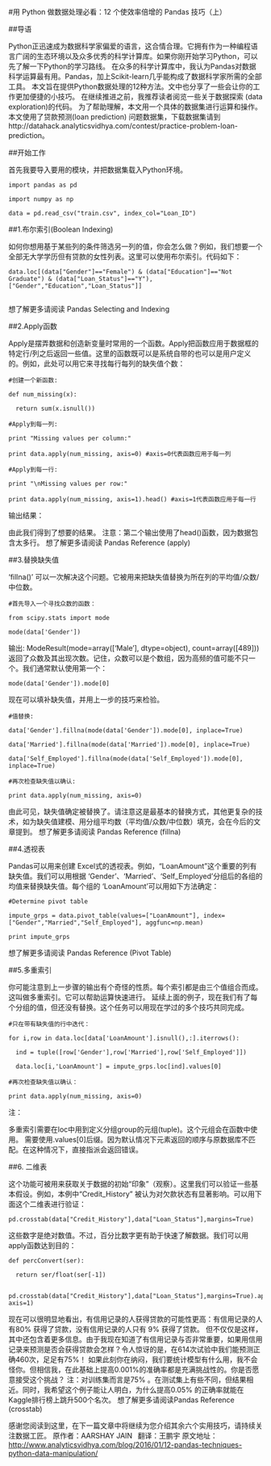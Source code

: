 #用 Python 做数据处理必看：12 个使效率倍增的 Pandas 技巧（上）

##导语

Python正迅速成为数据科学家偏爱的语言，这合情合理。它拥有作为一种编程语言广阔的生态环境以及众多优秀的科学计算库。如果你刚开始学习Python，可以先了解一下Python的学习路线。
在众多的科学计算库中，我认为Pandas对数据科学运算最有用。Pandas，加上Scikit-learn几乎能构成了数据科学家所需的全部工具。 本文旨在提供Python数据处理的12种方法。文中也分享了一些会让你的工作更加便捷的小技巧。
在继续推进之前，我推荐读者阅览一些关于数据探索 (data exploration)的代码。
为了帮助理解，本文用一个具体的数据集进行运算和操作。本文使用了贷款预测(loan prediction) 问题数据集，下载数据集请到http://datahack.analyticsvidhya.com/contest/practice-problem-loan-prediction。

##开始工作

首先我要导入要用的模块，并把数据集载入Python环境。

```
import pandas as pd

import numpy as np

data = pd.read_csv("train.csv", index_col="Loan_ID")
```

##1.布尔索引(Boolean Indexing)

如何你想用基于某些列的条件筛选另一列的值，你会怎么做？例如，我们想要一个全部无大学学历但有贷款的女性列表。这里可以使用布尔索引。代码如下：

```
data.loc[(data["Gender"]=="Female") & (data["Education"]=="Not Graduate") & (data["Loan_Status"]=="Y"), ["Gender","Education","Loan_Status"]]
​
```

想了解更多请阅读 Pandas Selecting and Indexing

##2.Apply函数

Apply是摆弄数据和创造新变量时常用的一个函数。Apply把函数应用于数据框的特定行/列之后返回一些值。这里的函数既可以是系统自带的也可以是用户定义的。例如，此处可以用它来寻找每行每列的缺失值个数：

```
#创建一个新函数:

def num_missing(x):

  return sum(x.isnull())

#Apply到每一列:

print "Missing values per column:"

print data.apply(num_missing, axis=0) #axis=0代表函数应用于每一列

#Apply到每一行:

print "\nMissing values per row:"

print data.apply(num_missing, axis=1).head() #axis=1代表函数应用于每一行
```

输出结果：

由此我们得到了想要的结果。
注意：第二个输出使用了head()函数，因为数据包含太多行。
想了解更多请阅读 Pandas Reference (apply)

##3.替换缺失值

‘fillna()’ 可以一次解决这个问题。它被用来把缺失值替换为所在列的平均值/众数/中位数。

```
#首先导入一个寻找众数的函数：

from scipy.stats import mode

mode(data['Gender'])
```

输出: ModeResult(mode=array([‘Male’], dtype=object), count=array([489]))
返回了众数及其出现次数。记住，众数可以是个数组，因为高频的值可能不只一个。我们通常默认使用第一个：

```
mode(data['Gender']).mode[0]
```

现在可以填补缺失值，并用上一步的技巧来检验。

```
#值替换:

data['Gender'].fillna(mode(data['Gender']).mode[0], inplace=True)

data['Married'].fillna(mode(data['Married']).mode[0], inplace=True)

data['Self_Employed'].fillna(mode(data['Self_Employed']).mode[0], inplace=True)

#再次检查缺失值以确认:

print data.apply(num_missing, axis=0)
```

由此可见，缺失值确定被替换了。请注意这是最基本的替换方式，其他更复杂的技术，如为缺失值建模、用分组平均数（平均值/众数/中位数）填充，会在今后的文章提到。
想了解更多请阅读 Pandas Reference (fillna)

##4.透视表

Pandas可以用来创建 Excel式的透视表。例如，“LoanAmount”这个重要的列有缺失值。我们可以用根据 ‘Gender’、‘Married’、‘Self_Employed’分组后的各组的均值来替换缺失值。每个组的 ‘LoanAmount’可以用如下方法确定：

```
#Determine pivot table

impute_grps = data.pivot_table(values=["LoanAmount"], index=["Gender","Married","Self_Employed"], aggfunc=np.mean)

print impute_grps
```

想了解更多请阅读 Pandas Reference (Pivot Table)

##5.多重索引

你可能注意到上一步骤的输出有个奇怪的性质。每个索引都是由三个值组合而成。这叫做多重索引。它可以帮助运算快速进行。
延续上面的例子，现在我们有了每个分组的值，但还没有替换。这个任务可以用现在学过的多个技巧共同完成。

```
#只在带有缺失值的行中迭代：

for i,row in data.loc[data['LoanAmount'].isnull(),:].iterrows():

  ind = tuple([row['Gender'],row['Married'],row['Self_Employed']])

  data.loc[i,'LoanAmount'] = impute_grps.loc[ind].values[0]

#再次检查缺失值以确认：

print data.apply(num_missing, axis=0)
```

注：

多重索引需要在loc中用到定义分组group的元组(tuple)。这个元组会在函数中使用。
需要使用.values[0]后缀。因为默认情况下元素返回的顺序与原数据库不匹配。在这种情况下，直接指派会返回错误。

##6. 二维表

这个功能可被用来获取关于数据的初始“印象”（观察）。这里我们可以验证一些基本假设。例如，本例中“Credit_History” 被认为对欠款状态有显著影响。可以用下面这个二维表进行验证：

```
pd.crosstab(data["Credit_History"],data["Loan_Status"],margins=True)
```

这些数字是绝对数值。不过，百分比数字更有助于快速了解数据。我们可以用apply函数达到目的：

```
def percConvert(ser):

  return ser/float(ser[-1])

  pd.crosstab(data["Credit_History"],data["Loan_Status"],margins=True).apply(percConvert, axis=1)
```

现在可以很明显地看出，有信用记录的人获得贷款的可能性更高：有信用记录的人有80% 获得了贷款，没有信用记录的人只有 9% 获得了贷款。
但不仅仅是这样，其中还包含着更多信息。由于我现在知道了有信用记录与否非常重要，如果用信用记录来预测是否会获得贷款会怎样？令人惊讶的是，在614次试验中我们能预测正确460次，足足有75%！
如果此刻你在纳闷，我们要统计模型有什么用，我不会怪你。但相信我，在此基础上提高0.001%的准确率都是充满挑战性的。你是否愿意接受这个挑战？
注：对训练集而言是75% 。在测试集上有些不同，但结果相近。同时，我希望这个例子能让人明白，为什么提高0.05% 的正确率就能在Kaggle排行榜上跳升500个名次。
想了解更多请阅读Pandas Reference (crosstab)

感谢您阅读到这里，在下一篇文章中将继续为您介绍其余六个实用技巧，请持续关注数据工匠。
原作者：AARSHAY JAIN 
翻译：王鹏宇
原文地址：
http://www.analyticsvidhya.com/blog/2016/01/12-pandas-techniques-python-data-manipulation/
